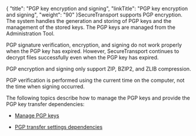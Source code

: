 {
    "title": "PGP key encryption and signing",
    "linkTitle": "PGP key encryption and signing",
    "weight": "90"
}SecureTransport supports PGP encryption. The system handles the generation and storing of PGP keys and the management of the stored keys. The PGP keys are managed from the Administration Tool.

PGP signature verification, encryption, and signing do not work properly when the PGP key has expired. However, SecureTransport continues to decrypt files successfully even when the PGP key has expired.

PGP encryption and signing only support ZIP, BZIP2, and ZLIB compression.

PGP verification is performed using the current time on the computer, not the time when signing occurred.

The following topics describe how to manage the PGP keys and provide the PGP key transfer dependencies:

-   [Manage PGP keys](t_st_pgpkey)
-   [PGP transfer settings dependencies](r_st_pgptransfersettingsdependencies)
